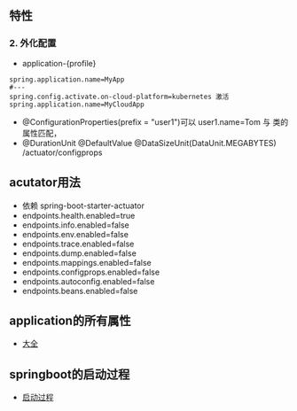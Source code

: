 ## 特性
### 2. 外化配置
- application-{profile}
```
spring.application.name=MyApp
#---
spring.config.activate.on-cloud-platform=kubernetes 激活
spring.application.name=MyCloudApp 
```
- @ConfigurationProperties(prefix = "user1")可以 user1.name=Tom 与 类的属性匹配，
-   @DurationUnit  @DefaultValue @DataSizeUnit(DataUnit.MEGABYTES) /actuator/configprops
## acutator用法
- 依赖 <artifactId>spring-boot-starter-actuator</artifactId>
- endpoints.health.enabled=true 
- endpoints.info.enabled=false
- endpoints.env.enabled=false
- endpoints.trace.enabled=false
- endpoints.dump.enabled=false
- endpoints.mappings.enabled=false
- endpoints.configprops.enabled=false
- endpoints.autoconfig.enabled=false
- endpoints.beans.enabled=false
## application的所有属性
- [大全](https://docs.spring.io/spring-boot/docs/current/reference/html/application-properties.html#application-properties)
## springboot的启动过程
- [启动过程](https://blog.wangqi.love/articles/Spring/SpringBoot%E5%90%AF%E5%8A%A8%E8%BF%87%E7%A8%8B.html)
